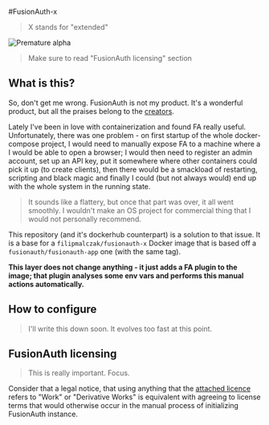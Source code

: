 #FusionAuth-x

> X stands for "extended"

![Premature alpha](https://img.shields.io/badge/v-0.1.0-blueviolet.svg)

> Make sure to read "FusionAuth licensing" section

## What is this?

So, don't get me wrong. FusionAuth is not my product. It's a wonderful product,
 but all the praises belong to the [creators](https://fusionauth.io).

Lately I've been in love with containerization and found FA really useful.
 Unfortunately, there was one problem - on first startup of the whole
 docker-compose project, I would need to manually expose FA to a machine where
 a I would be able to open a browser; I would then
 need to register an admin account, set up an API key, put it somewhere where
 other containers could pick it up (to create clients), then there would be
 a smackload of restarting, scripting and black magic and finally I could
 (but not always would) end up with the whole system in the running state.
 
> It sounds like a flattery, but once that part was over, it all went
smoothly. I wouldn't make an OS project for commercial thing that I would
not personally recommend.

This repository (and it's dockerhub counterpart) is a solution to that issue. 
 It is a base for a `filipmalczak/fusionauth-x` Docker image that is based off
 a `fusionauth/fusionauth-app` one (with the same tag).
 
**This layer does not change anything - it just adds a FA plugin to the image;
 that plugin analyses some env vars and performs this manual actions automatically.**
 
 ## How to configure
 
 > I'll write this down soon. It evolves too fast at this point.
 
 ## FusionAuth licensing
 
 > This is really important. Focus.
 
 Consider that a legal notice, that using anything that the 
 [attached licence](./LICENSE) refers to "Work" or "Derivative Works" is
 equivalent with agreeing to license terms that would otherwise occur in the
 manual process of initializing FusionAuth instance.
 